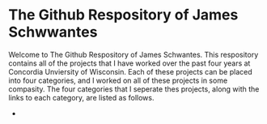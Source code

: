 # The Github Respository of James Schwwantes

Welcome to The Github Respository of James Schwantes. 
This respository contains all of the projects that I have worked over the past four years at Concordia Unviersity of Wisconsin. 
Each of these projects can be placed into four categories, and I worked on all of these projects in some compasity. 
The four categories that I seperate thes projects, along with the links to each category, are listed as follows.

* 
